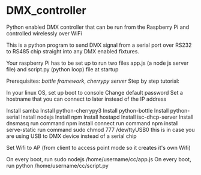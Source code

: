 # DMX_controller

Python enabled DMX controller that can be run from the Raspberry Pi and controlled wirelessly over WiFi

This is a python program to send DMX signal from a serial port over RS232 to RS485 chip straight into any DMX enabled fixtures.

Your raspberry Pi has to be set up to run two files app.js (a node js server file) and script.py (python loop) file at startup

Prerequisites:
*bottle framework*,
*cherrypy server*
Step by step tutorial:

In your linux OS, set up boot to console
Change default password
Set a hostname that you can connect to later instead of the IP address

Install samba
Install python-cherrypy3
Install python-bottle
Install python-serial
Install nodejs
Install npm
Install hostapd
Install isc-dhcp-server
Install dnsmasq
run command npm install connect
run command npm install serve-static
run command sudo chmod 777 /dev/ttyUSB0 this is in case you are using USB to DMX device instead of a serial chip

Set Wifi to AP (from client to access point mode so it creates it's own Wifi)

On every boot, run sudo nodejs /home/username/cc/app.js
On every boot, run python /home/username/cc/script.py
